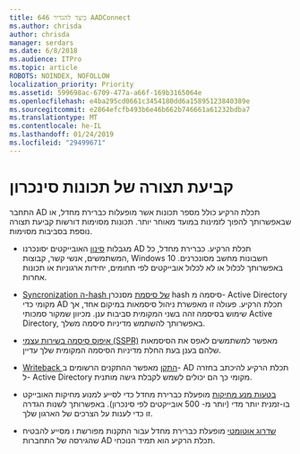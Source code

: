 ```yaml
---
title: 646 כיצד להגדיר AADConnect
ms.author: chrisda
author: chrisda
manager: serdars
ms.date: 6/8/2018
ms.audience: ITPro
ms.topic: article
ROBOTS: NOINDEX, NOFOLLOW
localization_priority: Priority
ms.assetid: 599698ac-6709-477a-a66f-169b3165064e
ms.openlocfilehash: e4ba295cd0661c3454180dd6a15895123840389e
ms.sourcegitcommit: e2864efcfb493b6e46b662b746661a61232bdba7
ms.translationtype: MT
ms.contentlocale: he-IL
ms.lasthandoff: 01/24/2019
ms.locfileid: "29499671"
---
```

# <a name="configure-sync-features"></a>קביעת תצורה של תכונות סינכרון

התחבר AD תכלת הרקיע כולל מספר תכונות אשר מופעלות כברירת מחדל, או שבאפשרותך להפוך לזמינות במועד מאוחר יותר. תכונות מסוימות דורשות קביעת תצורה נוספת בסביבות מסוימות.
  
- מגבלות [סינון](https://docs.microsoft.com/azure/active-directory/connect/active-directory-aadconnectsync-configure-filtering) האובייקטים יסונכרנו AD תכלת הרקיע. כברירת מחדל, כל המשתמשים, אנשי קשר, קבוצות, Windows 10 חשבונות מחשב מסונכרנים. באפשרותך לכלול או לא לכלול אובייקטים לפי תחומים, יחידות ארגוניות או תכונות אחרות. 
    
- [Syncronization ה-hash של סיסמת](https://docs.microsoft.com/azure/active-directory/connect/active-directory-aadconnectsync-implement-password-hash-synchronization) מסנכרן hash סיסמה מ- Active Directory מקומי כדי AD תכלת הרקיע. פעולה זו מאפשרת ניהול סיסמאות במיקום אחד, אך שימוש בסיסמה זהה בשני המקומית סביבות ענן. מכיוון שמקור סמכותי Active Directory, באפשרותך להשתמש מדיניות סיסמה משלך. 
    
- [איפוס סיסמה בשירות עצמי (SSPR)](https://docs.microsoft.com/azure/active-directory/authentication/quickstart-sspr) מאפשר למשתמשים לאפס את הסיסמאות שלהם בענן בעת החלת מדיניות הסיסמה המקומית שלך עדיין. 
    
- [Writeback התקן](https://docs.microsoft.com/azure/active-directory/connect/active-directory-aadconnect-feature-device-writeback) מאפשר ההתקנים הרשומים ב- AD תכלת הרקיע להיכתב בחזרה ל- Active Directory מקומי כך הם יכולים לשמש לקבלת גישה מותנית. 
    
- [בטעות מנע מחיקות](https://docs.microsoft.com/azure/active-directory/connect/active-directory-aadconnectsync-feature-prevent-accidental-deletes) מופעלת כברירת מחדל כדי לסייע למנוע מחיקות האובייקט בו-זמנית יותר מדי (יותר מ- 500 אובייקטים לפי סינכרון). באפשרותך לשנות הגדרה זו כדי לענות על הצרכים של הארגון שלך. 
    
- [שדרוג אוטומטי](https://docs.microsoft.com/azure/active-directory/connect/active-directory-aadconnect-feature-automatic-upgrade) מופעלת כברירת מחדל עבור התקנות מפורשת ו מסייע להבטיח שהגירסה של התחברות AD תכלת הרקיע הוא תמיד הנוכחי. 
    


